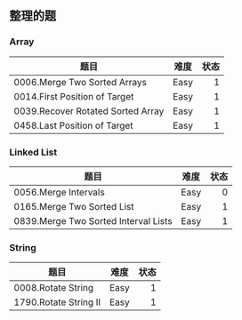 ## 整理的题
### Array
|  题目   | 难度 |状态|
|  ----  | ----  | ----:  |
|0006.Merge Two Sorted Arrays|Easy|1
|0014.First Position of Target|Easy|1
|0039.Recover Rotated Sorted Array|Easy|1
|0458.Last Position of Target|Easy|1

### Linked List
|  题目   | 难度 |状态|
|  ----  | ----  | ----:  |
|0056.Merge Intervals|Easy|0
|0165.Merge Two Sorted List|Easy|1
|0839.Merge Two Sorted Interval Lists|Easy|1

### String
|  题目   | 难度 |状态|
|  ----  | ----  | ----:  |
|0008.Rotate String|Easy|1
|1790.Rotate String II|Easy|1